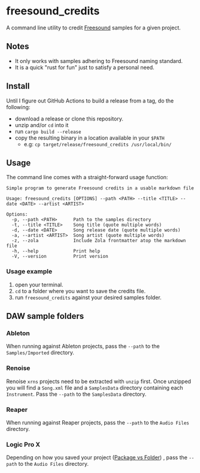 # freesound_credits

A command line utility to credit [Freesound](https://freesound.org) samples for
a given project.

## Notes

- It only works with samples adhering to Freesound naming standard.
- It is a quick "rust for fun" just to satisfy a personal need.

## Install

Until I figure out GitHub Actions to build a release from a tag, do the
following:

- download a release or clone this repository.
- unzip and/or `cd` into it
- run `cargo build --release`
- copy the resulting binary in a location available in your `$PATH`
  - e.g: `cp target/release/freesound_credits /usr/local/bin/`

## Usage

The command line comes with a straight-forward usage function:

```text
Simple program to generate Freesound credits in a usable markdown file

Usage: freesound_credits [OPTIONS] --path <PATH> --title <TITLE> --date <DATE> --artist <ARTIST>

Options:
  -p, --path <PATH>      Path to the samples directory
  -t, --title <TITLE>    Song title (quote multiple words)
  -d, --date <DATE>      Song release date (quote multiple words)
  -a, --artist <ARTIST>  Song artist (quote multiple words)
  -z, --zola             Include Zola frontmatter atop the markdown file
  -h, --help             Print help
  -V, --version          Print version
```

### Usage example

1. open your terminal.
2. `cd` to a folder where you want to save the credits file.
3. run `freesound_credits` against your desired samples folder.

## DAW sample folders

### Ableton

When running against Ableton projects, pass the `--path` to the
`Samples/Imported` directory.

### Renoise

Renoise `xrns` projects need to be extracted with `unzip` first. Once unzipped
you will find a `Song.xml` file and a `SamplesData` directory containing each
`Instrument`. Pass the `--path` to the `SamplesData` directory.

### Reaper

When running against Reaper projects, pass the `--path` to the
`Audio Files` directory.

### Logic Pro X

Depending on how you saved your project ([Package vs
Folder](https://www.youtube.com/watch?v=33zVydB4MiI))
, pass the `--path` to the `Audio Files` directory.
